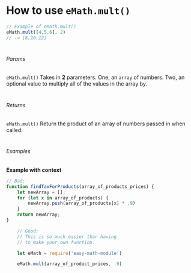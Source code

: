 
# How to use `eMath.mult()`

```js
// Example of eMath.mult()
eMath.mult([4,5,6], 2) 
// -> [8,10,12]
```
#
###### Params 
`eMath.mult()` Takes in **2** parameters.  One, an `array` of numbers. Two, an optional value to multiply all of the values in the array by.
#
###### Returns 
`eMath.mult()` Return the product of an array of numbers passed in when called.
#
###### Examples
**Example with context**
```javaScript
// Bad:
function findTaxForProducts(array_of_products_prices) {
	let newArray = [];
	for (let x in array_of_products) {
		newArray.push(array_of_products[x] * .9)
	}
	return newArray;
}
```

```js
	// Good:
	// This is so much easier than having 
	// to make your own function.

	let eMath = require('easy-math-module')

	eMath.mult(array_of_product_prices, .9)
	
```
#